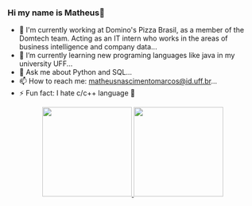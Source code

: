 ### Hi my name is Matheus👋

- 🔭 I'm currently working at Domino's Pizza Brasil, as a member of the Domtech team. Acting as an IT intern who works in the areas of business intelligence and company data...
- 🌱 I’m currently learning new programing languages like java in my university UFF...
- 💬 Ask me about Python and SQL...
- 📫 How to reach me: matheusnascimentomarcos@id.uff.br...
- ⚡ Fun fact: I hate c/c++ language 🤣

<div align="center">
  <a href="https://github.com/MatheusNascimentoMarcos">
  <img height="180em" src="https://github-readme-stats.vercel.app/api?username=MatheusNascimentoMarcos&show_icons=true&theme=dracula&include_all_commits=true&count_private=true"/>
  <img height="180em" src="https://github-readme-stats.vercel.app/api/top-langs/?username=MatheusNascimentoMarcos&layout=compact&langs_count=7&theme=dracula"/>
